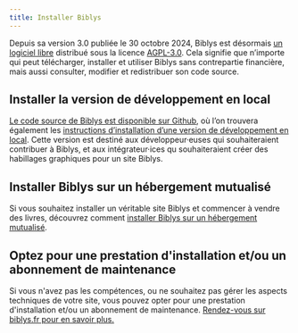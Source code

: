 ```yaml
---
title: Installer Biblys
---
```


Depuis sa version 3.0 publiée le 30 octobre 2024, Biblys est désormais
[un logiciel libre](https://www.gnu.org/philosophy/free-sw.fr.html) distribué sous la licence
[AGPL-3.0](https://www.gnu.org/licenses/agpl-3.0.html#license-text). Cela signifie que n’importe qui peut télécharger,
installer et utiliser Biblys sans contrepartie financière, mais aussi consulter, modifier et redistribuer son code
source.

## Installer la version de développement en local

[Le code source de Biblys est disponible sur Github](https://github.com/biblys/biblys), où l’on trouvera également les
[instructions d’installation d’une version de développement en local](https://github.com/biblys/biblys/blob/dev/INSTALL.md).
Cette version est destiné aux développeur·euses qui souhaiteraient contribuer à Biblys, et aux intégrateur·ices qu
souhaiteraient créer des habillages graphiques pour un site Biblys.

## Installer Biblys sur un hébergement mutualisé

Si vous souhaitez installer un véritable site Biblys et commencer à vendre des livres, découvrez comment
[installer Biblys sur un hébergement mutualisé](/installer/installer-biblys-sur-un-hebergement-mutualise/).


## Optez pour une prestation d'installation et/ou un abonnement de maintenance

Si vous n'avez pas les compétences, ou ne souhaitez pas gérer les aspects techniques de votre site, vous pouvez opter
pour une prestation d'installation et/ou un abonnement de maintenance. 
[Rendez-vous sur biblys.fr pour en savoir plus.](https://biblys.fr/page/tarifs)
